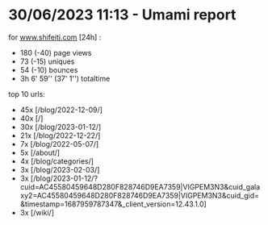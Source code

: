 # 30/06/2023 11:13 - Umami report
for www.shifeiti.com [24h] :

 - 180 (-40) page views
 - 73 (-15) uniques
 - 54 (-10) bounces
 - 3h 6' 59'' (37' 1'') totaltime


top 10 urls:
 - 45x [/blog/2022-12-09/]
 - 40x [/]
 - 30x [/blog/2023-01-12/]
 - 21x [/blog/2022-12-22/]
 - 7x [/blog/2022-05-07/]
 - 5x [/about/]
 - 4x [/blog/categories/]
 - 3x [/blog/2023-02-03/]
 - 3x [/blog/2023-01-12/?cuid=AC45580459648D280F828746D9EA7359|VIGPEM3N3&cuid_galaxy2=AC45580459648D280F828746D9EA7359|VIGPEM3N3&cuid_gid=&timestamp=1687959787347&_client_version=12.43.1.0]
 - 3x [/wiki/]


